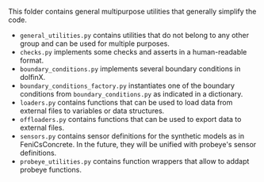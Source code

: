 This folder contains general multipurpose utilities that generally simplify the code.
- `general_utilities.py` contains utilities that do not belong to any other group and can be used for multiple purposes.
- `checks.py` implements some checks and asserts in a human-readable format.
- `boundary_conditions.py` implements several boundary conditions in dolfinX.
- `boundary_conditions_factory.py` instantiates one of the boundary conditions from `boundary_conditions.py` as indicated in a dictionary.
- `loaders.py` contains functions that can be used to load data from external files to variables or data structures.
- `offloaders.py` contains functions that can be used to export data to external files.
- `sensors.py` contains sensor definitions for the synthetic models as in FeniCsConcrete. In the future, they will be unified with probeye's sensor definitions.
- `probeye_utilities.py` contains function wrappers that allow to addapt probeye functions.
